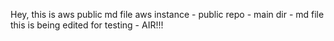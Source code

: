 Hey, this is aws public md file
aws instance - public repo - main dir - md file
this is being edited for testing - AIR!!!
